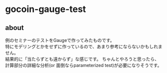 # gocoin-gauge-test

## about
例のセミナーのテストをGaugeで作ってみたものです。  
特にモデリングとかをせずに作っているので、あまり参考にならないかもしれません。  
結果的に「当たらずとも遠からず」な感じです。
ちゃんとやろうと思ったら、計算部分の詳細な分析(or 面倒ならparameterized test)が必要になりそうです。
